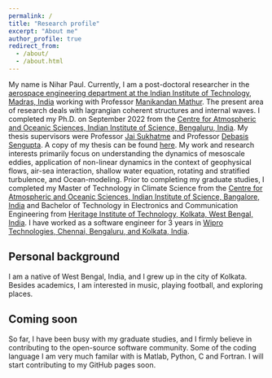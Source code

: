 ```yaml
---
permalink: /
title: "Research profile"
excerpt: "About me"
author_profile: true
redirect_from: 
  - /about/
  - /about.html
---
```


My name is Nihar Paul. Currently, I am a post-doctoral researcher in the [aerospace engineering department at the Indian Institute of Technology, Madras, India](https://ae.iitm.ac.in/) working with Professor [Manikandan Mathur](https://sites.google.com/site/mathur2m/home). The present area of research deals with lagrangian coherent structures and internal waves. I completed my Ph.D. on September 2022 from the [Centre for Atmospheric and Oceanic Sciences, Indian Institute of Science, Bengaluru, India](https://caos.iisc.ac.in/). My thesis supervisors were Professor [Jai Sukhatme](https://caos.iisc.ac.in/jai.html) and Professor [Debasis Sengupta](https://caos.iisc.ac.in/dsen.html). A copy of my thesis can be found [here](https://etd.iisc.ac.in/handle/2005/5855). My work and research interests primarily focus on understanding the dynamics of mesoscale eddies, application of non-linear dynamics in the context of geophysical flows, air-sea interaction, shallow water equation, rotating and stratified turbulence, and Ocean-modeling. Prior to completing my graduate studies, I completed my Master of Technology in Climate Science from the [Centre for Atmospheric and Oceanic Sciences, Indian Institute of Science, Bangalore, India](https://caos.iisc.ac.in/) and Bachelor of Technology in Electronics and Communication Engineering from [Heritage Institute of Technology, Kolkata, West Bengal, India](https://www.heritageit.edu/). I have worked as a software engineer for 3 years in [Wipro Technologies, Chennai, Bengaluru, and Kolkata, India](https://www.wipro.com/). 

Personal background
---

I am a native of West Bengal, India, and I grew up in the city of Kolkata. Besides academics, I am interested in music, playing football, and exploring places.

Coming soon
---
So far, I have been busy with my graduate studies, and I firmly believe in contributing to the open-source software community. Some of the coding language I am very much familar with is Matlab, Python, C and Fortran. I will start contributing to my GitHub pages soon.  

